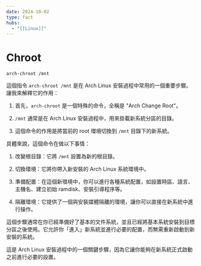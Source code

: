 ```yaml
---
date: 2024-10-02
type: fact
hubs:
  - "[[Linux]]"
---
```


# Chroot


`arch-chroot /mnt`


這個指令 `arch-chroot /mnt` 是在 Arch Linux 安裝過程中常用的一個重要步驟。讓我來解釋它的作用：

1. 首先，`arch-chroot` 是一個特殊的命令，全稱是 "Arch Change Root"。

2. `/mnt` 通常是在 Arch Linux 安裝過程中，用來掛載新系統分區的目錄。

3. 這個命令的作用是將當前的 root 環境切換到 `/mnt` 目錄下的新系統。

具體來說，這個命令在做以下事情：

1. 改變根目錄：它將 `/mnt` 設置為新的根目錄。

2. 切換環境：它將你帶入新安裝的 Arch Linux 系統環境中。

3. 準備配置：在這個新環境中，你可以進行各種系統配置，如設置時區、語言、主機名、建立初始 ramdisk、安裝引導程序等。

4. 隔離環境：它提供了一個與安裝媒體隔離的環境，讓你可以直接在新系統中進行操作。

這個步驟通常在你已經準備好了基本的文件系統，並且已經將基本系統安裝到目標分區之後使用。它允許你「進入」新系統並進行必要的配置，而無需重新啟動到新安裝的系統。

這是 Arch Linux 安裝過程中的一個關鍵步驟，因為它讓你能夠在新系統正式啟動之前進行必要的設置。

